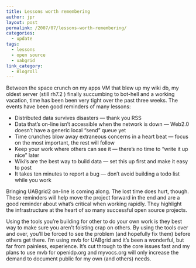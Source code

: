 ```yaml
---
title: Lessons worth remembering
author: jpr
layout: post
permalink: /2007/07/lessons-worth-remembering/
categories:
  - update
tags:
  - lessons
  - open source
  - uabgrid
link_category:
  - Blogroll
---
```

Between the space crunch on my apps VM that blew up my wiki db, my oldest server (still rh7.2 <sorry>) finally succumbing to bot-hell and a working vacation, time has been been very tight over the past three weeks. The events have been good reminders of many lessons:

*   Distributed data survives disasters &#8212; thank you RSS
*   Data that&#8217;s on-line isn&#8217;t accessible when the network is down &#8212; Web2.0 doesn&#8217;t have a generic local &#8220;send&#8221; queue yet
*   Time crunches blow away extraneous concerns in a heart beat &#8212; focus on the most important, the rest will follow
*   Keep your work where others can see it &#8212; there&#8217;s no time to &#8220;write it up nice&#8221; later
*   Wiki&#8217;s are the best way to build data &#8212; set this up first and make it easy to post
*   It takes ten minutes to report a bug &#8212; don&#8217;t avoid building a todo list while you work

Bringing UABgrid2 on-line is coming along. The lost time does hurt, though. These reminders will help move the project forward in the end and are a good reminder about what&#8217;s critical when working rapidly. They highlight the infrastructure at the heart of so many successful open source projects. 

Using the tools you&#8217;re building for other to do your own work is they best way to make sure you aren&#8217;t foisting crap on others. By using the tools over and over, you&#8217;ll be forced to see the problem (and hopefully fix them) before others get there. I&#8217;m using mvb for UABgrid and it&#8217;s been a wonderful, but far from painless, experience. It&#8217;s cut through to the core issues fast and my plans to use mvb for openidp.org and myvocs.org will only increase the demand to document public for my own (and others) needs.
